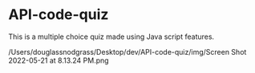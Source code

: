 # API-code-quiz

This is a multiple choice quiz made using Java script features. 

/Users/douglassnodgrass/Desktop/dev/API-code-quiz/img/Screen Shot 2022-05-21 at 8.13.24 PM.png

